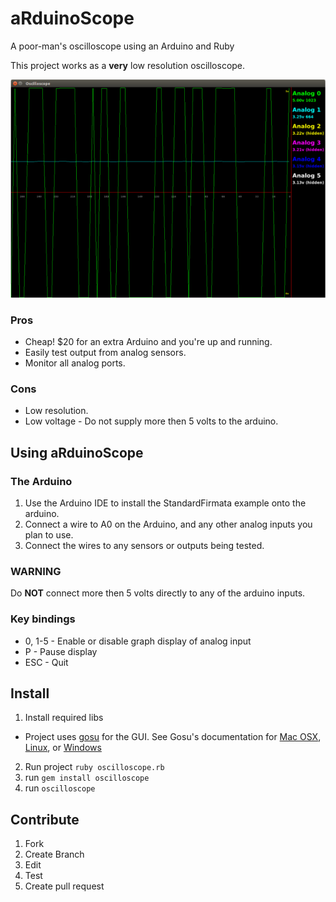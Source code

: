 # aRduinoScope
A poor-man's oscilloscope using an Arduino and Ruby

This project works as a **very** low resolution oscilloscope.

![Screen Shot](/doc/screen_shot.png?raw=true "Oscilloscope Screenshot")

### Pros
* Cheap! $20 for an extra Arduino and you're up and running.
* Easily test output from analog sensors.
* Monitor all analog ports.

### Cons
* Low resolution.
* Low voltage - Do not supply more then 5 volts to the arduino.


## Using aRduinoScope

### The Arduino
1. Use the Arduino IDE to install the StandardFirmata example onto the arduino.
2. Connect a wire to A0 on the Arduino, and any other analog inputs you plan to use.
3. Connect the wires to any sensors or outputs being tested.

### WARNING
Do **NOT** connect more then 5 volts directly to any of the arduino inputs.


### Key bindings
* 0, 1-5 - Enable or disable graph display of analog input
* P - Pause display
* ESC - Quit


## Install
1. Install required libs
 * Project uses [gosu](https://github.com/gosu/gosu) for the GUI.  See Gosu's documentation for [Mac OSX](https://github.com/gosu/gosu/wiki/Getting-Started-on-OS-X), [Linux](https://github.com/gosu/gosu/wiki/Getting-Started-on-Linux), or [Windows](https://github.com/gosu/gosu/wiki/Getting-Started-on-Windows)
2. Run project `ruby oscilloscope.rb`
3. run `gem install oscilloscope`
4. run `oscilloscope`

## Contribute
1. Fork
2. Create Branch
3. Edit
4. Test
5. Create pull request
